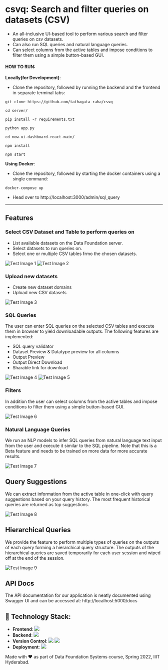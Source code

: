 # csvq: Search and filter queries on datasets (CSV)
- An all-inclusive UI-based tool to perform various search and filter queries on csv datasets.
- Can also run SQL queries and natural language queries.
- Can select columns from the active tables and impose conditions to filter them using a simple button-based GUI.


#### HOW TO RUN:

**Locally(for Development)**: 

- Clone the repository, followed by running the backend and the frontend in separate terminal tabs:

```
git clone https://github.com/tathagata-raha/csvq

cd server/

pip install -r requirements.txt

python app.py

cd now-ui-dashboard-react-main/

npm install

npm start

```

**Using Docker**: 

- Clone the repository, followed by starting the docker containers using a single command:

`docker-compose up`

- Head over to http://localhost:3000/admin/sql_query

------

## Features
### Select CSV Dataset and Table to perform queries on

- List available datasets on the Data Foundation server.
- Select datasets to run queries on.
- Select one or multiple CSV tables frmo the chosen datasets. 
	
![Test Image 1](https://i.postimg.cc/dty9m9xr/list-domains-cropped.gif)
![Test Image 2](https://i.postimg.cc/h4HYBhF8/list-csvs-cropped.gif)

### Upload new datasets

- Create new dataset domains
- Upload new CSV datasets

![Test Image 3](https://i.postimg.cc/gkxLWBK6/upload-dataset.gif)

### SQL Queries

The user can enter SQL queries on the selected CSV tables and execute them in browser to yield downloadable outputs. The following features are implemented:
* SQL query validator
* Dataset Preview & Datatype preview for all columns
* Output Preview
* Output Direct Download
* Sharable link for download

![Test Image 4](https://i.postimg.cc/SKPNDmwT/sql-query-preview-dtypes.gif)
![Test Image 5](https://i.postimg.cc/hv6jvc0Q/filters-share.gif)

### Filters

In addition the user can select columns from the active tables and impose conditions to filter them using a simple button-based GUI. 

![Test Image 6](https://i.postimg.cc/q747zm2w/filters-download.gif)

### Natural Language Queries

We run an NLP models to infer SQL queries from natural language text input from the user and execute it similar to the SQL pipeline. Note that this is a Beta feature and needs to be trained on more data for more accurate results. 

![Test Image 7](https://i.postimg.cc/15Gv1HrP/natural-language-query.gif)

## Query Suggestions

We can extract information from the active table in one-click with query suggestions based on your query history. The most frequent historical queries are returned as top suggestions. 

![Test Image 8](https://i.postimg.cc/nrbVf0Vq/sql-query-suggestion.gif)

## Hierarchical Queries

We provide the feature to perform multiple types of queries on the outputs of each query forming a hierarchical query structure. The outputs of the hierarchical queries are saved temporarily for each user session and wiped off at the end of the session.

![Test Image 9](https://i.postimg.cc/Mp6Z7z6B/hierarchical-query.gif)


## API Docs

The API documentation for our application is neatly documented using Swagger UI and can be accessed at: http://localhost:5000/docs

## 🚀 Technology Stack:
- **Frontend**: <img src="https://img.shields.io/badge/react%20-%2320232a.svg?&style=for-the-badge&logo=react&logoColor=%2361DAFB"/> 
- **Backend**: <img src="https://img.shields.io/badge/flask-%23000.svg?style=for-the-badge&logo=flask&logoColor=white"/>
- **Version Control**: <img src="https://img.shields.io/badge/git%20-%23F05033.svg?&style=for-the-badge&logo=git&logoColor=white"/> <img src="https://img.shields.io/badge/gitlab-%23181717.svg?style=for-the-badge&logo=gitlab&logoColor=white"/>
- **Deployment**: <img src="https://img.shields.io/badge/docker%20-%230db7ed.svg?&style=for-the-badge&logo=docker&logoColor=white"/> 

Made with ❤️️ as part of Data Foundation Systems course, Spring 2022, IIIT Hyderabad.

